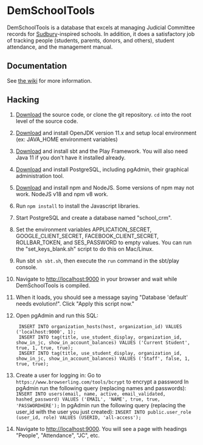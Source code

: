# DemSchoolTools

DemSchoolTools is a database that excels at managing Judicial Committee records
for [Sudbury](https://en.wikipedia.org/wiki/Sudbury_school)-inspired schools. 
In addition, it does a satisfactory job of tracking people (students, parents, 
donors, and others), student attendance, and the management manual.

## Documentation
See [the wiki](https://github.com/schmave/demschooltools/wiki/) for more information.

## Hacking
1. [Download](https://github.com/schmave/demschooltools/archive/master.zip) 
the source code, or clone the git repository. `cd` into the root level
of the source code.

1. [Download](https://openjdk.org/) and install OpenJDK version 11.x and setup local environment (ex: JAVA_HOME environment variables)

1. [Download](https://www.playframework.com/documentation/2.8.x/Requirements) 
and install sbt and the Play Framework. You will also need Java 11 if 
you don't have it installed already.

1. [Download](http://www.postgresql.org/download/) and install PostgreSQL, 
including pgAdmin, their graphical administration tool.

1. [Download](https://nodejs.org/en/download/releases/) and install npm and NodeJS.
  Some versions of npm may not work. NodeJS v18 and npm v8 work.
  
1. Run `npm install` to install the Javascript libraries. 

1. Start PostgreSQL and create a database named "school_crm".

1. Set the environment variables APPLICATION_SECRET, GOOGLE_CLIENT_SECRET, 
FACEBOOK_CLIENT_SECRET, ROLLBAR_TOKEN, and SES_PASSWORD to empty values. You can run the 
"set_keys_blank.sh" script to do this on Mac/Linux.

1. Run sbt `sh sbt.sh`, then execute the `run` command in the sbt/play console.

1. Navigate to [http://localhost:9000](http://localhost:9000) in your browser 
and wait while DemSchoolTools is compiled.

1. When it loads, you should see a message saying 
"Database 'default' needs evolution!". Click "Apply this script now."

1. Open pgAdmin and run this SQL:

        INSERT INTO organization_hosts(host, organization_id) VALUES ('localhost:9000', 1);
        INSERT INTO tag(title, use_student_display, organization_id, show_in_jc, show_in_account_balances) VALUES ('Current Student', true, 1, true, true);
        INSERT INTO tag(title, use_student_display, organization_id, show_in_jc, show_in_account_balances) VALUES ('Staff', false, 1, true, true);

1. Create a user for logging in:
Go to `https://www.browserling.com/tools/bcrypt` to encrypt a password
In pgAdmin run the following query (replacing names and passwords): `INSERT INTO users(email, name, active, email_validated, hashed_password) VALUES ('EMAIL', 'NAME', true, true, 'PASSWORDHERE');`
In pgAdmin run the following query (replacing the user_id with the user you just created): `INSERT INTO public.user_role (user_id, role) VALUES (USERID, 'all-access');`

1. Navigate to [http://localhost:9000](http://localhost:9000). You will see 
a page with headings "People", "Attendance", "JC", etc.
